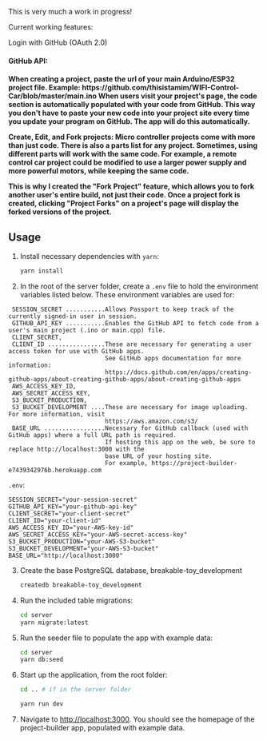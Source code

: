 This is very much a work in progress!

Current working features:

Login with GitHub (OAuth 2.0)

<h4>GitHub API:<h4>
   When creating a project, paste the url of your main Arduino/ESP32 project file.
   Example:  https://github.com/thisistamim/WIFI-Control-Car/blob/master/main.ino
   When users visit your project's page, the code section is automatically populated
   with your code from GitHub.  This way you don't have to paste your new code into
   your project site every time you update your program on GitHub.  The app will
   do this automatically.

Create, Edit, and Fork projects:
   Micro controller projects come with more than just code.  There is also a parts list
   for any project.  Sometimes, using different parts will work with the same code.
   For example, a remote control car project could be modified to use a larger power 
   supply and more powerful motors, while keeping the same code.

   This is why I created the "Fork Project" feature, which 
   allows you to fork another user's entire build, not just their code.  Once 
   a project fork is created, clicking "Project Forks" on a project's page
   will display the forked versions of the project.

## Usage

1. Install necessary dependencies with `yarn`:

   ```sh
   yarn install
   ```

2. In the root of the server folder, create a `.env` file to hold the environment variables listed below.  These environment variables are used for:
```
 SESSION_SECRET ...........Allows Passport to keep track of the currently signed-in user in session.
 GITHUB_API_KEY ...........Enables the GitHub API to fetch code from a user's main project (.ino or main.cpp) file.
 CLIENT_SECRET,
 CLIENT_ID ................These are necessary for generating a user access token for use with GitHub apps.
                           See GitHub apps documentation for more information:
                           https://docs.github.com/en/apps/creating-github-apps/about-creating-github-apps/about-creating-github-apps 
 AWS_ACCESS_KEY_ID,
 AWS_SECRET_ACCESS_KEY,
 S3_BUCKET_PRODUCTION,
 S3_BUCKET_DEVELOPMENT ....These are necessary for image uploading.  For more information, visit
                           https://aws.amazon.com/s3/
 BASE_URL .................Necessary for GitHub callback (used with GitHub apps) where a full URL path is required.
                           If hosting this app on the web, be sure to replace http://localhost:3000 with the
                           base URL of your hosting site. 
                           For example, https://project-builder-e7439342976b.herokuapp.com
```

 `.env`:
   ```env
   SESSION_SECRET="your-session-secret"
   GITHUB_API_KEY="your-github-api-key"
   CLIENT_SECRET="your-client-secret"
   CLIENT_ID="your-client-id"
   AWS_ACCESS_KEY_ID="your-AWS-key-id"
   AWS_SECRET_ACCESS_KEY="your-AWS-secret-access-key"
   S3_BUCKET_PRODUCTION="your-AWS-S3-bucket"
   S3_BUCKET_DEVELOPMENT="your-AWS-S3-bucket"
   BASE_URL="http://localhost:3000"
   ```

3. Create the base PostgreSQL database, breakable-toy_development

   ```sh
   createdb breakable-toy_development
   ```

4. Run the included table migrations:

   ```sh
   cd server
   yarn migrate:latest
   ```

5. Run the seeder file to populate the app with example data:

   ```sh
   cd server
   yarn db:seed
   ```

6. Start up the application, from the root folder:

   ```sh
   cd .. # if in the server folder

   yarn run dev
   ```

7. Navigate to <http://localhost:3000>. You should see the homepage of
   the project-builder app, populated with example data.
